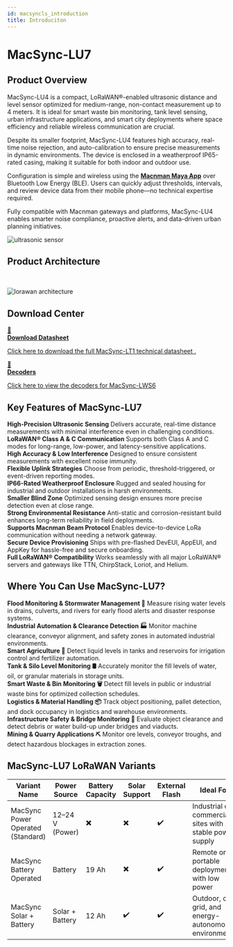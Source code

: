 ```yaml
---
id: macsyncls_introduction
title: Introduciton
---
```


# MacSync-LU7

## Product Overview

MacSync-LU4 is a compact, LoRaWAN®-enabled ultrasonic distance and level sensor optimized for medium-range, non-contact measurement up to 4 meters. It is ideal for smart waste bin monitoring, tank level sensing, urban infrastructure applications, and smart city deployments where space efficiency and reliable wireless communication are crucial.

Despite its smaller footprint, MacSync-LU4 features high accuracy, real-time noise rejection, and auto-calibration to ensure precise measurements in dynamic environments. The device is enclosed in a weatherproof IP65-rated casing, making it suitable for both indoor and outdoor use.

Configuration is simple and wireless using the [**Macnman Maya App**](https://play.google.com/store/apps/details?id=com.macnman.app&pcampaignid=web_share) over Bluetooth Low Energy (BLE). Users can quickly adjust thresholds, intervals, and review device data from their mobile phone—no technical expertise required.

Fully compatible with Macnman gateways and platforms, MacSync-LU4 enables smarter noise compliance, proactive alerts, and data-driven urban planning initiatives.

![ultrasonic sensor](/img/lorawan/sensors/temperaturehumi/macsync_sub_four_hero_ultrasonic.webp)

## Product Architecture
<br/>

![lorawan architecture](/img/lorawan/lorawan_macsync_archi.svg)

## Download Center

<div className="icon-card-grid">
  <a href="https://drive.google.com/file/d/160C4s1MZkL_QHsDzzE9iVL3f-D2RmYdn/view?usp=sharing" 
  className="icon-card">
    <div className="icon">📂</div>  
    <div>
      <strong>Download Datasheet</strong>
      <p>Click here to download the full MacSync-LT1 technical datasheet
.</p>
    </div>
  </a>
  <a href="https://github.com/MacnMan/LoRa_Module_SDK/tree/main/SDK/LoRaWAN_AT_Slave" 
  className="icon-card">
    <div className="icon">📝</div>
    <div>
      <strong>Decoders</strong>
      <p>Click here to view the decoders for MacSync-LWS6</p>
    </div>
  </a>
</div>

<div style={{ margin: "2rem 0" }}></div>


## Key Features of MacSync-LU7

<div className="reusable-feature-grid">
  <div className="reusable-feature-card">
    <strong>High-Precision Ultrasonic Sensing</strong>
    Delivers accurate, real-time distance measurements with minimal interference even in challenging conditions.
  </div>
  <div className="reusable-feature-card">
    <strong>LoRaWAN® Class A & C Communication</strong>
    Supports both Class A and C modes for long-range, low-power, and latency-sensitive applications.
  </div>
  <div className="reusable-feature-card">
    <strong>High Accuracy & Low Interference</strong>
    Designed to ensure consistent measurements with excellent noise immunity.
  </div>
  <div className="reusable-feature-card">
    <strong>Flexible Uplink Strategies</strong>
    Choose from periodic, threshold-triggered, or event-driven reporting modes.
  </div>
  <div className="reusable-feature-card">
    <strong>IP66-Rated Weatherproof Enclosure</strong>
    Rugged and sealed housing for industrial and outdoor installations in harsh environments.
  </div>
  <div className="reusable-feature-card">
    <strong>Smaller Blind Zone</strong>
    Optimized sensing design ensures more precise detection even at close range.
  </div>
  <div className="reusable-feature-card">
    <strong>Strong Environmental Resistance</strong>
    Anti-static and corrosion-resistant build enhances long-term reliability in field deployments.
  </div>
  <div className="reusable-feature-card">
    <strong>Supports Macnman Beam Protocol</strong>
    Enables device-to-device LoRa communication without needing a network gateway.
  </div>
  <div className="reusable-feature-card">
    <strong>Secure Device Provisioning</strong>
    Ships with pre-flashed DevEUI, AppEUI, and AppKey for hassle-free and secure onboarding.
  </div>
  <div className="reusable-feature-card">
    <strong>Full LoRaWAN® Compatibility</strong>
    Works seamlessly with all major LoRaWAN® servers and gateways like TTN, ChirpStack, Loriot, and Helium.
  </div>
</div>

## Where You Can Use MacSync-LU7?

<div className="reusable-feature-grid">
  <div className="reusable-feature-card">
    <strong>Flood Monitoring & Stormwater Management 🌊</strong>
    Measure rising water levels in drains, culverts, and rivers for early flood alerts and disaster response systems.
  </div>
  <div className="reusable-feature-card">
    <strong>Industrial Automation & Clearance Detection 🏭</strong>
    Monitor machine clearance, conveyor alignment, and safety zones in automated industrial environments.
  </div>
  <div className="reusable-feature-card">
    <strong>Smart Agriculture 🚜</strong>
    Detect liquid levels in tanks and reservoirs for irrigation control and fertilizer automation.
  </div>
  <div className="reusable-feature-card">
    <strong>Tank & Silo Level Monitoring 🛢️</strong>
    Accurately monitor the fill levels of water, oil, or granular materials in storage units.
  </div>
  <div className="reusable-feature-card">
    <strong>Smart Waste & Bin Monitoring 🗑️</strong>
    Detect fill levels in public or industrial waste bins for optimized collection schedules.
  </div>
  <div className="reusable-feature-card">
    <strong>Logistics & Material Handling 📦</strong>
    Track object positioning, pallet detection, and dock occupancy in logistics and warehouse environments.
  </div>
  <div className="reusable-feature-card">
    <strong>Infrastructure Safety & Bridge Monitoring 🌉</strong>
    Evaluate object clearance and detect debris or water build-up under bridges and viaducts.
  </div>
  <div className="reusable-feature-card">
    <strong>Mining & Quarry Applications ⛏️</strong>
    Monitor ore levels, conveyor troughs, and detect hazardous blockages in extraction zones.
  </div>
</div>


## MacSync-LU7 LoRaWAN Variants

<table className="parameter-table">
  <thead>
    <tr>
      <th>Variant Name</th>
      <th>Power Source</th>
      <th>Battery Capacity</th>
      <th>Solar Support</th>
      <th>External Flash</th>
      <th>Ideal For</th>
    </tr>
  </thead>
  <tbody>
    <tr>
      <td>MacSync Power Operated (Standard)</td>
      <td>12–24 V (Power)</td>
      <td>✖️</td>
      <td>✖️</td>
      <td>✔️</td>
      <td>Industrial or commercial sites with stable power supply</td>
    </tr>
    <tr>
      <td>MacSync Battery Operated</td>
      <td>Battery</td>
      <td>19 Ah</td>
      <td>✖️</td>
      <td>✔️</td>
      <td>Remote or portable deployments with low power</td>
    </tr>
    <tr>
      <td>MacSync Solar + Battery</td>
      <td>Solar + Battery</td>
      <td>12 Ah</td>
      <td>✔️</td>
      <td>✔️</td>
      <td>Outdoor, off-grid, and energy-autonomous environments</td>
    </tr>
  </tbody>
</table>

